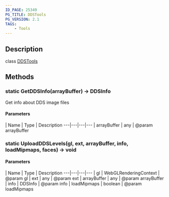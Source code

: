 ```yaml
---
ID_PAGE: 25349
PG_TITLE: DDSTools
PG_VERSION: 2.1
TAGS:
    - Tools
---
```

## Description

class [DDSTools](/classes/2.5/DDSTools)



## Methods

### static GetDDSInfo(arrayBuffer) &rarr; DDSInfo

Get info about DDS image files

#### Parameters
 | Name | Type | Description
---|---|---|---
 | arrayBuffer | any |     @param arrayBuffer

### static UploadDDSLevels(gl, ext, arrayBuffer, info, loadMipmaps, faces) &rarr; void



#### Parameters
 | Name | Type | Description
---|---|---|---
 | gl | WebGLRenderingContext |     @param gl
 | ext | any |     @param ext
 | arrayBuffer | any |     @param arrayBuffer
 | info | DDSInfo |     @param info
 | loadMipmaps | boolean |     @param loadMipmaps
